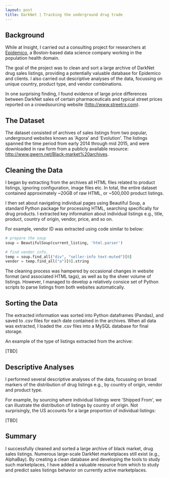 ```yaml
---
layout: post
title: DarkNet | Tracking the underground drug trade
---
```


## Background

While at Insight, I carried out a consulting project for researchers at [Epidemico](http://www.epidemico.com), a Boston-based data science company working in the population health domain. 

The goal of the project was to clean and sort a large archive of DarkNet drug sales listings, providing a potentially valuable database for Epidemico and clients. I also carried out descriptive analyses of the data, focussing on unique country, product type, and vendor combinations. 

In one surprising finding, I found evidence of large price differences between DarkNet sales of certain pharmaceuticals and typical street prices reported on a crowdsourcing website (<http://www.streetrx.com>).

## The Dataset

The dataset consisted of archives of sales listings from two popular, underground websites known as 'Agora' and 'Evolution'. The listings spanned the time period from early 2014 through mid 2015, and were downloaded in raw form from a publicly available resource: <http://www.gwern.net/Black-market%20archives>.

## Cleaning the Data

I began by extracting from the archives all HTML files related to product listings, ignoring configuration, image files etc. In total, the entire dataset contained approximately ~20GB of raw HTML, or ~500,000 product listings.

I then set about navigating individual pages using Beautiful Soup, a standard Python package for processing HTML, searching specifically for drug products. I extracted key information about individual listings e.g., title, product, country of origin, vendor, price, and so on. 

For example, vendor ID was extracted using code similar to below:

```python
# prepare the soup
soup = BeautifulSoup(current_listing, 'html.parser')

# find vendor info.
temp = soup.find_all("div", "seller-info text-muted")[0]
vendor = temp.find_all("a")[0].string
```

The cleaning process was hampered by occasional changes in website format (and associated HTML tags), as well as by the sheer volume of listings. However, I managed to develop a relatively consice set of Python scripts to parse listings from both websites automatically.

## Sorting the Data

The extracted information was sorted into Python dataframes (Pandas), and saved to .csv files for each date contained in the archives. When all data was extracted, I loaded the .csv files into a MySQL database for final storage.

An example of the type of listings extracted from the archive:

[TBD]

## Descriptive Analyses

I performed several descriptive analyses of the data, focussing on broad markers of the distribution of drug listings e.g., by country of origin, vendor and product type.

For example, by sourcing where individual listings were 'Shipped From', we can illustrate the distribution of listings by country of origin. Not surprisingly, the US accounts for a large proportion of individual listings:

[TBD]

## Summary
I successfully cleaned and sorted a large archive of black market, drug sales listings. Numerous large-scale DarkNet marketplaces still exist (e.g., AlphaBay). By creating a clean database and developing the tools to study such marketplaces, I have added a valuable resource from which to study and predict sales listings behavior on currently active marketplaces.
<!--more-->
